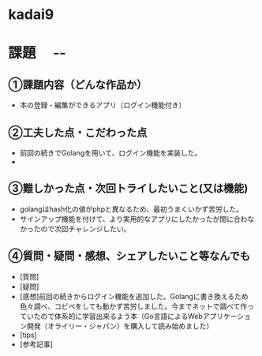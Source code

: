 # kadai9
# 課題　 --

## ①課題内容（どんな作品か）
- 本の登録・編集ができるアプリ（ログイン機能付き）

## ②工夫した点・こだわった点
- 前回の続きでGolangを用いて、ログイン機能を実装した。
- 

## ③難しかった点・次回トライしたいこと(又は機能)
- golangはhash化の値がphpと異なるため、最初うまくいかず苦労した。
- サインアップ機能を付けて、より実用的なアプリにしたかったが間に合わなかったので次回チャレンジしたい。

## ④質問・疑問・感想、シェアしたいこと等なんでも
- [質問]
- [疑問]
- [感想]前回の続きからログイン機能を追加した。Golangに書き換えるため色々調べ、コピペをしても動かず苦労しました。今までネットで調べて作っていたので体系的に学習出来るよう本（Go言語によるWebアプリケーション開発（オライリー・ジャパン）を購入して読み始めました）
- [tips]
- [参考記事]
